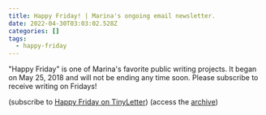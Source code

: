 ```yaml
---
title: Happy Friday! | Marina's ongoing email newsletter.
date: 2022-04-30T03:03:02.528Z
categories: []
tags:
  - happy-friday
---
```

"Happy Friday" is one of Marina's favorite public writing projects. It began on May 25, 2018 and will not be ending any time soon. Please subscribe to receive writing on Fridays! 

(subscribe to [Happy Friday on TinyLetter](http://tinyletter.com/mtinone)) (access the [archive](https://www.mtinone.com/happyfriday/))